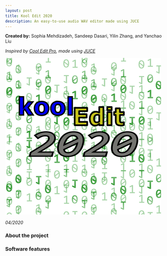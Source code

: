 ```yaml
---
layout: post
title: Kool Edit 2020
description: An easy-to-use audio WAV editor made using JUCE
---
```


**Created by:** Sophia Mehdizadeh, Sandeep Dasari, Yilin Zhang, and Yanchao Liu

*Inspired by [Cool Edit Pro](https://www.techspot.com/downloads/327-cool-edit-pro.html), made using [JUCE](https://juce.com/)*

![Kool Edit 2020](/assets/images/koolEdit2020_logo.png)

*04/2020*

### About the project ###


### Software features ###


